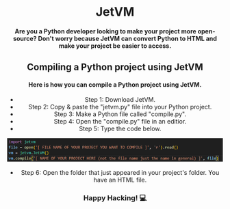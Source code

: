 <div align='center'>

# JetVM
#### Are you a Python developer looking to make your project more open-source? Don't worry because JetVM can convert Python to HTML and make your project be easier to access.


## Compiling a Python project using JetVM
#### Here is how you can compile a Python project using JetVM.
- Step 1: Download JetVM.
- Step 2: Copy & paste the "jetvm.py" file into your Python project.
- Step 3: Make a Python file called "compile.py".
- Step 4: Open the "compile.py" file in an editior.
- Step 5: Type the code below.


![example code image](https://raw.githubusercontent.com/btplayzxgit/btplayzxgit/main/jetvmcompileexample.PNG)


- Step 6: Open the folder that just appeared in your project's folder. You have an HTML file.





### Happy Hacking! 💻
